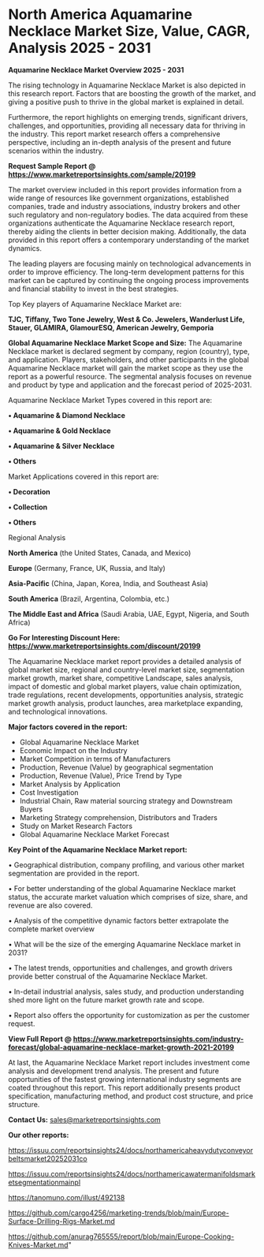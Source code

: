 # North America Aquamarine Necklace Market Size, Value, CAGR, Analysis 2025 - 2031

<Strong> Aquamarine Necklace Market Overview 2025 - 2031</strong>

The rising technology in Aquamarine Necklace Market is also depicted in this research report. Factors that are boosting the growth of the market, and giving a positive push to thrive in the global market is explained in detail.

Furthermore, the report highlights on emerging trends, significant drivers, challenges, and opportunities, providing all necessary data for thriving in the industry. This report market research offers a comprehensive perspective, including an in-depth analysis of the present and future scenarios within the industry.

<strong>Request Sample Report @ <a href=https://www.marketreportsinsights.com/sample/20199>https://www.marketreportsinsights.com/sample/20199</a></strong>

The market overview included in this report provides information from a wide range of resources like government organizations, established companies, trade and industry associations, industry brokers and other such regulatory and non-regulatory bodies. The data acquired from these organizations authenticate the Aquamarine Necklace research report, thereby aiding the clients in better decision making. Additionally, the data provided in this report offers a contemporary understanding of the market dynamics.

The leading players are focusing mainly on technological advancements in order to improve efficiency. The long-term development patterns for this market can be captured by continuing the ongoing process improvements and financial stability to invest in the best strategies.

Top Key players of Aquamarine Necklace Market are:

<strong>TJC, Tiffany, Two Tone Jewelry, West & Co. Jewelers, Wanderlust Life, Stauer, GLAMIRA, GlamourESQ, American Jewelry, Gemporia</strong>

<strong><b>Global Aquamarine Necklace Market Scope and Size:</b></strong>
The Aquamarine Necklace market is declared segment by company, region (country), type, and application. Players, stakeholders, and other participants in the global Aquamarine Necklace market will gain the market scope as they use the report as a powerful resource. The segmental analysis focuses on revenue and product by type and application and the forecast period of 2025-2031.

Aquamarine Necklace Market Types covered in this report are:

<strong>• Aquamarine & Diamond Necklace

• Aquamarine & Gold Necklace

• Aquamarine & Silver Necklace

• Others</strong>

Market Applications covered in this report are:

<strong>• Decoration

• Collection

• Others</strong> 

Regional Analysis

<strong>North America</strong> (the United States, Canada, and Mexico)

<strong>Europe</strong> (Germany, France, UK, Russia, and Italy)

<strong>Asia-Pacific</strong> (China, Japan, Korea, India, and Southeast Asia)

<strong>South America</strong> (Brazil, Argentina, Colombia, etc.)

<strong>The Middle East and Africa</strong> (Saudi Arabia, UAE, Egypt, Nigeria, and South Africa)

<strong>Go For Interesting Discount Here: <a href=https://www.marketreportsinsights.com/discount/20199>https://www.marketreportsinsights.com/discount/20199</a></strong>

The Aquamarine Necklace market report provides a detailed analysis of global market size, regional and country-level market size, segmentation market growth, market share, competitive Landscape, sales analysis, impact of domestic and global market players, value chain optimization, trade regulations, recent developments, opportunities analysis, strategic market growth analysis, product launches, area marketplace expanding, and technological innovations.

<strong><b>Major factors covered in the report:</b></strong>
<ul>
  <li>Global Aquamarine Necklace Market </li>
  <li>Economic Impact on the Industry</li>
  <li>Market Competition in terms of Manufacturers</li>
  <li>Production, Revenue (Value) by geographical segmentation</li>
  <li>Production, Revenue (Value), Price Trend by Type</li>
  <li>Market Analysis by Application</li>
  <li>Cost Investigation</li>
  <li>Industrial Chain, Raw material sourcing strategy and Downstream Buyers</li>
  <li>Marketing Strategy comprehension, Distributors and Traders</li>
  <li>Study on Market Research Factors</li>
  <li>Global Aquamarine Necklace Market Forecast</li>
</ul>

<strong><b>Key Point of the Aquamarine Necklace Market report:</b></strong>

• Geographical distribution, company profiling, and various other market segmentation are provided in the report.

• For better understanding of the global Aquamarine Necklace market status, the accurate market valuation which comprises of size, share, and revenue are also covered.

• Analysis of the competitive dynamic factors better extrapolate the complete market overview

• What will be the size of the emerging Aquamarine Necklace market in 2031?

• The latest trends, opportunities and challenges, and growth drivers provide better construal of the Aquamarine Necklace Market.

• In-detail industrial analysis, sales study, and production understanding shed more light on the future market growth rate and scope.

• Report also offers the opportunity for customization as per the customer request.

<strong><b>View Full Report @ <a href=https://www.marketreportsinsights.com/industry-forecast/global-aquamarine-necklace-market-growth-2021-20199>https://www.marketreportsinsights.com/industry-forecast/global-aquamarine-necklace-market-growth-2021-20199</a></b></strong>


At last, the Aquamarine Necklace Market report includes investment come analysis and development trend analysis. The present and future opportunities of the fastest growing international industry segments are coated throughout this report. This report additionally presents product specification, manufacturing method, and product cost structure, and price structure.

<strong>Contact Us:</strong>
sales@marketreportsinsights.com

<strong>Our other reports:</strong>

<a href=https://issuu.com/reportsinsights24/docs/northamericaheavydutyconveyorbeltsmarket20252031co>https://issuu.com/reportsinsights24/docs/northamericaheavydutyconveyorbeltsmarket20252031co</a>

<a href=https://issuu.com/reportsinsights24/docs/northamericawatermanifoldsmarketsegmentationmainpl>https://issuu.com/reportsinsights24/docs/northamericawatermanifoldsmarketsegmentationmainpl</a>

<a href=https://tanomuno.com/illust/492138>https://tanomuno.com/illust/492138</a>

<a href=https://github.com/cargo4256/marketing-trends/blob/main/Europe-Surface-Drilling-Rigs-Market.md>https://github.com/cargo4256/marketing-trends/blob/main/Europe-Surface-Drilling-Rigs-Market.md</a>

<a href=https://github.com/anurag765555/report/blob/main/Europe-Cooking-Knives-Market.md>https://github.com/anurag765555/report/blob/main/Europe-Cooking-Knives-Market.md</a>"
